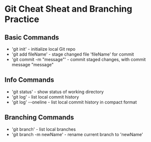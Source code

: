 # Git Cheat Sheat and Branching Practice

## Basic Commands
* 'git init' - initialize local Git repo
* 'git add fileName' - stage changed file 'fileName' for commit
* 'git commit -m "message"' - commit staged changes, with commit message "message"

## Info Commands
* 'git status' - show status of working directory
* 'git log' - list local commit history
* 'git log' --oneline - list local commit history in compact format

## Branching Commands
* 'git branch' - list local branches
* 'git branch -m newName' - rename current branch to 'newName'